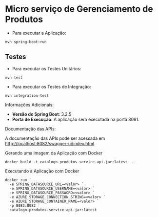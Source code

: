 # Micro serviço de Gerenciamento de Produtos

- Para executar a Aplicação:
```shell
mvn spring-boot:run
```
## Testes

- Para executar os Testes Unitários:
```shell
mvn test
```
- Para executar os Testes de Integração:
```shell
mvn integration-test
```

Informações Adicionais:

- **Versão do Spring Boot**: 3.2.5
- **Porta de Execução**: A aplicação será executada na porta 8081.

Documentação das APIs:

A documentação das APIs pode ser acessada em [http://localhost:8082/swagger-ui/index.html](http://localhost:8082/swagger-ui/index.html).

Gerando uma imagem  da Aplicação com Docker
```shell
docker build -t catalogo-produtos-service-api.jar:latest  .
```
Executando a Aplicação com Docker
```shell
docker run `
  -e SPRING_DATASOURCE_URL=<valor> `
  -e SPRING_DATASOURCE_USERNAME=<valor> `
  -e SPRING_DATASOURCE_PASSWORD=<valor> `
  -e AZURE_STORAGE_CONNECTION_STRING=<valor> `
  -e AZURE_STORAGE_CONTAINER_NAME=<valor> `
  -p 8082:8082 `
  catalogo-produtos-service-api.jar:latest
```
